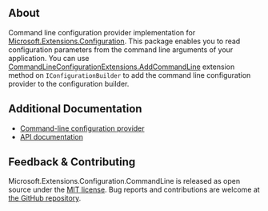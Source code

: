 ## About

<!-- A description of the package and where one can find more documentation -->

Command line configuration provider implementation for [Microsoft.Extensions.Configuration](https://www.nuget.org/packages/Microsoft.Extensions.Configuration/). This package enables you to read configuration parameters from the command line arguments of your application. You can use [CommandLineConfigurationExtensions.AddCommandLine](https://learn.microsoft.com/dotnet/api/microsoft.extensions.configuration.commandlineconfigurationextensions.addcommandline) extension method on `IConfigurationBuilder` to add the command line configuration provider to the configuration builder.

## Additional Documentation

<!-- Links to further documentation -->

* [Command-line configuration provider](https://learn.microsoft.com/dotnet/core/extensions/configuration-providers#command-line-configuration-provider)
* [API documentation](https://learn.microsoft.com/dotnet/api/microsoft.extensions.configuration.commandline)

## Feedback & Contributing

<!-- How to provide feedback on this package and contribute to it -->

Microsoft.Extensions.Configuration.CommandLine is released as open source under the [MIT license](https://licenses.nuget.org/MIT). Bug reports and contributions are welcome at [the GitHub repository](https://github.com/dotnet/runtime).